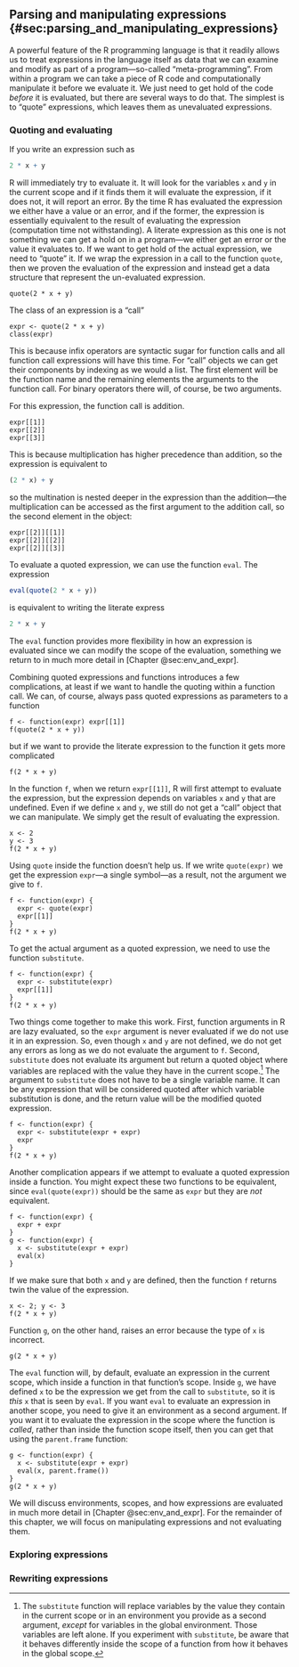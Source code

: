 ## Parsing and manipulating expressions {#sec:parsing_and_manipulating_expressions}

A powerful feature of the R programming language is that it readily allows us to treat expressions in the language itself as data that we can examine and modify as part of a program—so-called “meta-programming”. From within a program we can take a piece of R code and computationally manipulate it before we evaluate it. We just need to get hold of the code *before* it is evaluated, but there are several ways to do that. The simplest is to “quote” expressions, which leaves them as unevaluated expressions.

### Quoting and evaluating

If you write an expression such as

```r
2 * x + y
```

R will immediately try to evaluate it. It will look for the variables `x` and `y` in the current scope and if it finds them it will evaluate the expression, if it does not, it will report an error. By the time R has evaluated the expression we either have a value or an error, and if the former, the expression is essentially equivalent to the result of evaluating the expression (computation time not withstanding). A literate expression as this one is not something we can get a hold on in a program—we either get an error or the value it evaluates to. If we want to get hold of the actual expression, we need to “quote” it. If we wrap the expression in a call to the function `quote`, then we proven the evaluation of the expression and instead get a data structure that represent the un-evaluated expression.

```{r}
quote(2 * x + y)
```

The class of an expression is a “call”

```{r}
expr <- quote(2 * x + y)
class(expr)
```

This is because infix operators are syntactic sugar for function calls and all function call expressions will have this time. For “call” objects we can get their components by indexing as we would a list. The first element will be the function name and the remaining elements the arguments to the function call. For binary operators there will, of course, be two arguments.

For this expression, the function call is addition. 

```{r}
expr[[1]]
expr[[2]]
expr[[3]]
```

This is because multiplication has higher precedence than addition, so the expression is equivalent to

```r
(2 * x) + y
```

so the multination is nested deeper in the expression than the addition—the multiplication can be accessed as the first argument to the addition call, so the second element in the object:

```{r}
expr[[2]][[1]]
expr[[2]][[2]]
expr[[2]][[3]]
```

To evaluate a quoted expression, we can use the function `eval`. The expression

```r
eval(quote(2 * x + y))
```

is equivalent to writing the literate express

```r
2 * x + y
```

The `eval` function provides more flexibility in how an expression is evaluated since we can modify the scope of the evaluation, something we return to in much more detail in [Chapter @sec:env_and_expr].

Combining quoted expressions and functions introduces a few complications, at least if we want to handle the quoting within a function call. We can, of course, always pass quoted expressions as parameters to a function

```{r}
f <- function(expr) expr[[1]]
f(quote(2 * x + y))
```

but if we want to provide the literate expression to the function it gets more complicated

```{r}
f(2 * x + y)
```

In the function `f`, when we return `expr[[1]]`, R will first attempt to evaluate the expression, but the expression depends on variables `x` and `y` that are undefined. Even if we define `x` and `y`, we still do not get a “call” object that we can manipulate. We simply get the result of evaluating the expression.

```{r}
x <- 2
y <- 3
f(2 * x + y)
```

Using `quote` inside the function doesn’t help us. If we write `quote(expr)` we get the expression `expr`—a single symbol—as a result, not the argument we give to `f`. 

```{r}
f <- function(expr) {
  expr <- quote(expr)
  expr[[1]]
}
f(2 * x + y)
```

To get the actual argument as a quoted expression, we need to use the function `substitute`.

```{r}
f <- function(expr) {
  expr <- substitute(expr)
  expr[[1]]
}
f(2 * x + y)
```

Two things come together to make this work. First, function arguments in R are lazy evaluated, so the `expr` argument is never evaluated if we do not use it in an expression. So, even though `x` and `y` are not defined, we do not get any errors as long as we do not evaluate the argument to `f`. Second, `substitute` does not evaluate its argument but return a quoted object where variables are replaced with the value they have in the current scope.[^substitute-global-scope] The argument to `substitute` does not have to be a single variable name. It can be any expression that will be considered quoted after which variable substitution is done, and the return value will be the modified quoted expression.

```{r}
f <- function(expr) {
  expr <- substitute(expr + expr)
  expr
}
f(2 * x + y)
```

Another complication appears if we attempt to evaluate a quoted expression inside a function. You might expect these two functions to be equivalent, since `eval(quote(expr))` should be the same as `expr` but they are *not* equivalent.

```{r}
f <- function(expr) {
  expr + expr
}
g <- function(expr) {
  x <- substitute(expr + expr)
  eval(x)
}
```

If we make sure that both `x` and `y` are defined, then the function `f` returns twin the value of the expression.

```{r}
x <- 2; y <- 3
f(2 * x + y)
```

Function `g`, on the other hand, raises an error because the type of `x` is incorrect.

```{r}
g(2 * x + y)
```

The `eval` function will, by default, evaluate an expression in the current scope, which inside a function in that function’s scope. Inside `g`, we have defined `x` to be the expression we get from the call to `substitute`, so it is *this* `x` that is seen by `eval`. If you want `eval` to evaluate an expression in another scope, you need to give it an environment as a second argument. If you want it to evaluate the expression in the scope where the function is *called*, rather than inside the function scope itself, then you can get that using the `parent.frame` function:

```{r}
g <- function(expr) {
  x <- substitute(expr + expr)
  eval(x, parent.frame())
}
g(2 * x + y)
```

We will discuss environments, scopes, and how expressions are evaluated in much more detail in [Chapter @sec:env_and_expr]. For the remainder of this chapter, we will focus on manipulating expressions and not evaluating them.


### Exploring expressions

### Rewriting expressions


[^substitute-global-scope]: The `substitute` function will replace variables by the value they contain in the current scope or in an environment you provide as a second argument, *except* for variables in the global environment. Those variables are left alone. If you experiment with `substitute`, be aware that it behaves differently inside the scope of a function from how it behaves in the global scope.